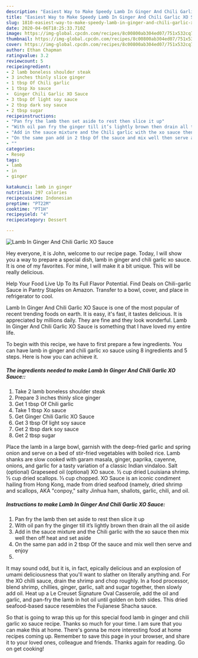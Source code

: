```yaml
---
description: "Easiest Way to Make Speedy Lamb In Ginger And Chili Garlic XO Sauce"
title: "Easiest Way to Make Speedy Lamb In Ginger And Chili Garlic XO Sauce"
slug: 1810-easiest-way-to-make-speedy-lamb-in-ginger-and-chili-garlic-xo-sauce
date: 2020-04-06T18:25:33.710Z
image: https://img-global.cpcdn.com/recipes/8c00800ab304ed07/751x532cq70/lamb-in-ginger-and-chili-garlic-xo-sauce-recipe-main-photo.jpg
thumbnail: https://img-global.cpcdn.com/recipes/8c00800ab304ed07/751x532cq70/lamb-in-ginger-and-chili-garlic-xo-sauce-recipe-main-photo.jpg
cover: https://img-global.cpcdn.com/recipes/8c00800ab304ed07/751x532cq70/lamb-in-ginger-and-chili-garlic-xo-sauce-recipe-main-photo.jpg
author: Ethan Chapman
ratingvalue: 3.2
reviewcount: 5
recipeingredient:
- 2 lamb boneless shoulder steak
- 3 inches thinly slice ginger
- 1 tbsp Of Chili garlic
- 1 tbsp Xo sauce
-  Ginger Chili Garlic XO Sauce
- 3 tbsp Of light soy sauce
- 2 tbsp dark soy sauce
- 2 tbsp sugar
recipeinstructions:
- "Pan fry the lamb then set aside to rest then slice it up"
- "With oil pan fry the ginger till it’s lightly brown then drain all the oil aside"
- "Add in the sauce mixture and the Chili garlic with the xo sauce then mix well then off heat and set aside"
- "On the same pan add in 2 tbsp Of the sauce and mix well then serve and enjoy"
- ""
categories:
- Resep
tags:
- lamb
- in
- ginger

katakunci: lamb in ginger
nutrition: 297 calories
recipecuisine: Indonesian
preptime: "PT22M"
cooktime: "PT1H"
recipeyield: "4"
recipecategory: Dessert

---
```



![Lamb In Ginger And Chili Garlic XO Sauce](https://img-global.cpcdn.com/recipes/8c00800ab304ed07/751x532cq70/lamb-in-ginger-and-chili-garlic-xo-sauce-recipe-main-photo.jpg)

Hey everyone, it is John, welcome to our recipe page. Today, I will show you a way to prepare a special dish, lamb in ginger and chili garlic xo sauce. It is one of my favorites. For mine, I will make it a bit unique. This will be really delicious.

Help Your Food Live Up To Its Full Flavor Potential. Find Deals on Chili-garlic Sauce in Pantry Staples on Amazon. Transfer to a bowl, cover, and place in refrigerator to cool.

Lamb In Ginger And Chili Garlic XO Sauce is one of the most popular of recent trending foods on earth. It is easy, it's fast, it tastes delicious. It is appreciated by millions daily. They are fine and they look wonderful. Lamb In Ginger And Chili Garlic XO Sauce is something that I have loved my entire life.


To begin with this recipe, we have to first prepare a few ingredients. You can have lamb in ginger and chili garlic xo sauce using 8 ingredients and 5 steps. Here is how you can achieve it.

##### The ingredients needed to make Lamb In Ginger And Chili Garlic XO Sauce::

1. Take 2 lamb boneless shoulder steak
1. Prepare 3 inches thinly slice ginger
1. Get 1 tbsp Of Chili garlic
1. Take 1 tbsp Xo sauce
1. Get  Ginger Chili Garlic XO Sauce
1. Get 3 tbsp Of light soy sauce
1. Get 2 tbsp dark soy sauce
1. Get 2 tbsp sugar


Place the lamb in a large bowl, garnish with the deep-fried garlic and spring onion and serve on a bed of stir-fried vegetables with boiled rice. Lamb shanks are slow cooked with garam masala, ginger, paprika, cayenne, onions, and garlic for a tasty variation of a classic Indian vindaloo. Salt (optional) Grapeseed oil (optional) XO sauce. ½ cup dried Louisiana shrimp. ½ cup dried scallops. ⅓ cup chopped. XO Sauce is an iconic condiment hailing from Hong Kong, made from dried seafood (namely, dried shrimp and scallops, AKA &#34;conpoy,&#34; salty Jinhua ham, shallots, garlic, chili, and oil. 

##### Instructions to make Lamb In Ginger And Chili Garlic XO Sauce:

1. Pan fry the lamb then set aside to rest then slice it up
1. With oil pan fry the ginger till it’s lightly brown then drain all the oil aside
1. Add in the sauce mixture and the Chili garlic with the xo sauce then mix well then off heat and set aside
1. On the same pan add in 2 tbsp Of the sauce and mix well then serve and enjoy
1. 


It may sound odd, but it is, in fact, epically delicious and an explosion of umami deliciousness that you&#39;ll want to slather on literally anything and. For the XO chilli sauce, drain the shrimp and chop roughly. In a food processor, blend shrimp, chillies, ginger, garlic, salt and sugar together, then slowly add oil. Heat up a Le Creuset Signature Oval Casserole, add the oil and garlic, and pan-fry the lamb in hot oil until golden on both sides. This dried seafood-based sauce resembles the Fujianese Shacha sauce. 

So that is going to wrap this up for this special food lamb in ginger and chili garlic xo sauce recipe. Thanks so much for your time. I am sure that you can make this at home. There's gonna be more interesting food at home recipes coming up. Remember to save this page in your browser, and share it to your loved ones, colleague and friends. Thanks again for reading. Go on get cooking!
